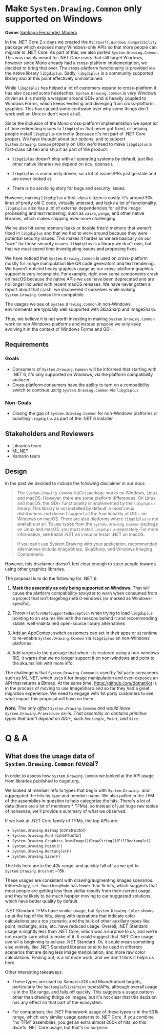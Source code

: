 # Make `System.Drawing.Common` only supported on Windows

**Owner** [Santiago Fernandez Madero](https://github.com/safern)

In the .NET Core 2.x days we created the `Microsoft.Windows.Compatibility`
package which exposes many Windows-only APIs so that more people can migrate to
.NET Core. As part of this, we also ported `System.Drawing.Common`. This was
mainly meant for .NET Core users that still target Windows, however since Mono
already had a cross-platform implementation, we decided to bring that over. The
cross-platform functionality is provided via the native library `libgdiplus`.
Sadly, `libgdiplus` is a community supported library and at this point
effectively unmaintained.

While `libgdiplus` has helped a lot of customers expand to cross-platform it has
also caused some headaches. `System.Drawing.Common` is very Windows driven as it
is mostly a wrapper around GDI+ and is heavily coupled to Windows Forms, which
keeps evolving and diverging from cross-platform graphics. This has caused some
confusion over why some things don't work well on Unix or don't work at all.

Since the inclusion of the Mono cross-platform implementation we spent lot of
time redirecting issues to `libgdiplus` that never got fixed, or helping people
install `libgdiplus` correctly (because it's not part of .NET Core proper). We
have thought about our options, and to support `System.Drawing.Common` properly
on Unix we'd need to make `libgdiplus` a first-class citizen and ship it as part
of the product:

* `libgdiplus` doesn't ship with all operating systems by default, just like
  other native libraries we depend on (icu, openssl).

* `libgdiplus` is community driven, so a lot of issues/PRs just go stale and are
  never looked at.

* There is no servicing story for bugs and security issues.

However, making `libgdiplus` a first-class citizen is costly. It's around 30k
lines of pretty old C code, virtually untested, and lacks a lot of
functionality. `libgdiplus` also has a lot of external dependencies for all the
image processing and text rendering, such as `cairo`, `pango`, and other native
libraries, which makes shipping even more challenging.

We've also hit some memory leaks or double free'd memory that weren't fixed in
`libgdiplus` and that we had to work around because they were potential security
issues. This makes it harder as we are basically on our “own” for those security
issues. `libgdiplus` is a library we don't own, but that we must spend time
investigating issues and proposing fixes.

We have noticed that `System.Drawing.Common` is used on cross-platform mostly for
image manipulation like QR code generators and text rendering. We haven't
noticed heavy graphics usage as our cross-platform graphics support is very
incomplete. For example, right now some components crash on macOS because the
native APIs we use have been deprecated and are no longer included with recent
macOS releases. We have never gotten a report about that crash; we discovered it
ourselves while making `System.Drawing.Common` trim compatible.

The usages we see of `System.Drawing.Common` in non-Windows environments are
typically well supported with SkiaSharp and ImageSharp.

Thus, we believe it is not worth investing in making `System.Drawing.Common` work
on non-Windows platforms and instead propose we only keep evolving it in the
context of Windows Forms and GDI+.

## Requirements

### Goals

* Consumers of `System.Drawing.Common` will be informed that starting with .NET
  6, it's only supported on Windows, via the platform compatibility analyzer
* Cross-platform consumers have the ability to turn on a compatibility switch to
  continue using `System.Drawing.Common` via `libgdiplus`

### Non-Goals

* Closing the gap of `System.Drawing.Common` for non-Windows platforms or
  bundling `libgdiplus` as part of the .NET 6 installer

## Stakeholders and Reviewers

* Libraries team
* ML.NET
* Xamarin team

## Design

In the past we decided to include the following disclaimer in our docs:

>   The `System.Drawing.Common` NuGet package works on Windows, Linux, and macOS.
>   However, there are some platform differences. On Linux and macOS, the GDI+
>   functionality is implemented by the `libgdiplus` library. This library is not
>   installed by default in most Linux distributions and doesn't support all the
>   functionality of GDI+ on Windows on macOS. There are also platforms where
>   `libgdiplus` is not available at all. To use types from the
>   `System.Drawing.Common` package on Linux and macOS, you must install
>   `libgdiplus` separately. For more information, see Install .NET on Linux or
>   Install .NET on macOS.
>
>   If you can't use System.Drawing with your application, recommended
>   alternatives include ImageSharp, SkiaSharp, and Windows Imaging Components.

However, this disclaimer doesn't feel clear enough to steer people towards using
other graphics libraries.

The proposal is to do the following for .NET 6:

1. **Mark the assembly as only being supported on Windows**. That will cause
   the platform compatibility analyzer to warn when consumed from a project
   that isn't targeting net6.0-windows (or marked as Windows-specific).

2. Throw `PlatformNotSupportedException` when trying to load `libgdiplus`
   pointing to an aka.ms link with the reasons behind it and recommending
   stable, well-maintained open-source library alternatives

3. Add an AppContext switch customers can set in their apps or at runtime to
   re-enable `System.Drawing.Common` via `libgdiplus` on non-Windows platforms.

4. Add targets to the package that when it is restored using a non-windows RID,
   it warns that we no longer support it on non-windows and point to the aka.ms
   link with more info.

The challenge is that `System.Drawing.Common` is used by 1st party consumers
such as ML.NET, which uses it for image manipulation and even exposes an API
that returns a Bitmap. At the same time, https://github.com/dotnet/iot is in the process
of moving to use ImageSharp and so far they had a great migration experience. We
need to engage with 1st party customers to see what impact this proposal will
have on them.

***Note:** This only affect `System.Drawing.Common` and would leave
`System.Drawing.Primitives` as-is. That assembly on contains primitive types
that don't depend on GDI+, such `Rectangle`, `Point`, and `Size`.*

# Q & A

## What does the usage data of `System.Drawing.Common` reveal?

In order to assess how `System.Drawing.Common` we looked at the API usage from
libraries published to nuget.org.

We looked at member refs to types that begin with `System.Drawing.` and
aggregated the hits by type and member name. We also pulled in the TFM of the
assemblies in question to help categorize the hits. There's a lot of data (there
are a lot of members * TFMs), so instead of just huge raw tables of nonsense,
we'll provide a summary of what we observed. 

If we look at .NET Core family of TFMs, the top APIs are:

* `System.Drawing.Bitmap` (constructor)
* `System.Drawing.Font` (constructor)
* `System.Drawing.Graphics.DrawImage()`/`DrawString()`/`FillRectangle()`
* `System.Drawing.Point(F)`
* `System.Drawing.Rectangle(F)`
* `System.Drawing.Size(F)`

The hits here are in the 40k range, and quickly fall off as we get to
`System.Drawing.Brush` at ~15k

These usages are consistent with drawing/augmenting images scenarios.
Interestingly, `set_SmoothingMode` has fewer than 1k hits, which suggests that
most people are getting less than stellar results from their current usage, and
they're likely to be much happier moving to our suggested solutions, which have
better quality by default.

.NET Standard TFMs have similar usage, but `System.Drawing.Color` shows up at
the top of the hits, along with operations that indicate color calculations are
a top scenario, and the bulk of other auxillary types like point, rectangle,
size, etc. have reduced usage. Overall, .NET Standard usage is slightly less
than .NET Core, which was a surprise to us, and we're not exactly sure what to
make of it. It could suggest that .NET Core usage overall is beginning to
eclipse .NET Standard. Or, it could mean something else entirely, like .NET
Standard libraries tend to be used in different scenarios that are doing less
image manipulation, and more raw color calculations. Finding out, is a lot more
work, and we don't think it helps us here.

Other interesting takeaways:

* These types are used by Xamarin.iOS and MonoAndroid targets, particularly the
  `Rectangle`/`Size`/`Point` types/APIs, although overall usage is in the 13k
  range, and falls off quickly. This suggests a usage pattern other than drawing
  things on images, but it's not clear that this decision has any effect on that
  part of the ecosystem.

* For comparison, the .NET Framework usage of these types is in the 531k range,
  which very similar usage patterns to .NET Core. If you combine "no TFM"
  assemblies, you get an extra almost 200k of hits, so this dwarfs .NET Core
  usage, but that's no surprise.
